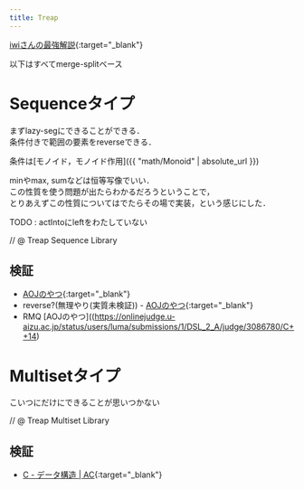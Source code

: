 ```yaml
---
title: Treap
---
```


[iwiさんの最強解説](https://www.slideshare.net/iwiwi/2-12188757){:target="_blank"}

以下はすべてmerge-splitベース

# Sequenceタイプ

まずlazy-segにできることができる．  
条件付きで範囲の要素をreverseできる．

条件は[モノイド，モノイド作用]({{ "math/Monoid" | absolute_url }})

minやmax, sumなどは恒等写像でいい．  
この性質を使う問題が出たらわかるだろうということで，  
とりあえずこの性質についてはでたらその場で実装，という感じにした．

TODO : actIntoにleftをわたしていない

// @ Treap Sequence Library

## 検証

* [AOJのやつ](https://onlinejudge.u-aizu.ac.jp/status/users/luma/submissions/1/DSL_2_F/judge/3086418/C++14){:target="_blank"}
* reverse?(無理やり(実質未検証)) - [AOJのやつ](https://onlinejudge.u-aizu.ac.jp/status/users/luma/submissions/1/DSL_2_G/judge/3086622/C++14){:target="_blank"}
* RMQ [AOJのやつ]((https://onlinejudge.u-aizu.ac.jp/status/users/luma/submissions/1/DSL_2_A/judge/3086780/C++14)


# Multisetタイプ

こいつにだけにできることが思いつかない

// @ Treap Multiset Library

## 検証

* [C - データ構造 \| AC](https://beta.atcoder.jp/contests/arc033/submissions/2978660){:target="_blank"}

